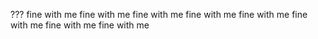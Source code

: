 ???
fine with me
fine with me
fine with me
fine with me
fine with me
fine with me
fine with me
fine with me
